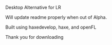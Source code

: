 Desktop Alternative for LR

Will update readme properly when out of Alpha.

Built using haxedevelop, haxe, and openFL

Thank you for downloading